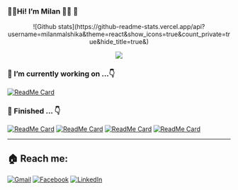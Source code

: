 ### 👨‍💻Hi! I’m Milan  🙋‍♂️  👀
<p align="center">
  ![Github stats](https://github-readme-stats.vercel.app/api?username=milanmalshika&theme=react&show_icons=true&count_private=true&hide_title=true&)
</p>

<p align="center">
  <img align="center" src="https://github-readme-stats.vercel.app/api/top-langs/?username=milanmalshika&layout=compact&theme=dracula"> 
</p>

### 🔭 I’m currently working on ...👇

[![ReadMe Card](https://github-readme-stats.vercel.app/api/pin/?username=milanmalshika&repo=IMS_system&theme=react)](https://github.com/UCSC-group17-secondyear/IMS_system)

### 🏁 Finished ... 👇
[![ReadMe Card](https://github-readme-stats.vercel.app/api/pin/?username=milanmalshika&repo=codeignitor-assignment&theme=react)](https://github.com/milanmalshika/codeignitor-assignment) 
[![ReadMe Card](https://github-readme-stats.vercel.app/api/pin/?username=milanmalshika&repo=knapsack-container-problem&theme=vue)](https://github.com/milanmalshika/knapsack-container-problem)
[![ReadMe Card](https://github-readme-stats.vercel.app/api/pin/?username=milanmalshika&repo=my-website&theme=vue)](https://github.com/milanmalshika/my-website)
[![ReadMe Card](https://github-readme-stats.vercel.app/api/pin/?username=milanmalshika&repo=flight-sheets-booking&theme=react)](https://github.com/milanmalshika/flight-sheets-booking)

------------


## 🏠 Reach me:
[![Gmail](https://img.shields.io/badge/gmail-D14836?&style=for-the-badge&logo=gmail&logoColor=white)](mailto:milanmalshika@gmail.com)
[![Facebook](https://img.shields.io/badge/facebook-%231877F2.svg?&style=for-the-badge&logo=facebook&logoColor=white)](https://www.facebook.com/milan.malshika)
[![LinkedIn](https://img.shields.io/badge/linkedin-%230077B5.svg?&style=for-the-badge&logo=linkedin&logoColor=white)](https://www.linkedin.com/in/milan-malshika-12a9861a1)
